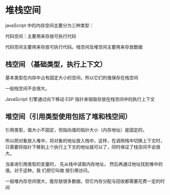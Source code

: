 # 堆栈空间

javaScript 中的内存空间主要分为三种类型：

代码空间：主要⽤来存放可执⾏代码

代码空间主要⽤来存放可执⾏代码。栈空间及堆空间主要⽤来存放数据

## 栈空间 （基础类型，执行上下文）

基本类型在内存中占有固定⼤⼩的空间，所以它们的值保存在栈空间

⼀般栈空间不会很⼤。

JavaScript 引擎通过向下移动 ESP 指针来销毁存放在栈空间中的执⾏上下⽂

## 堆空间（引用类型使用包括了堆和栈空间）

引⽤类型，值⼤⼩不固定，但指向值的指针⼤⼩（内存地址）是固定的，

所以把对象放⼊堆中，将对象的地址放⼊栈中，这样，在调⽤栈中切换上下⽂时，只需要将指针下移到上个执⾏上下⽂的地址就可以了，同时保证了栈空间不会很⼤。

当查询引⽤类型的变量时， 先从栈中读取内存地址， 然后再通过地址找到堆中的值。对于这种，我
们把它叫做 按引⽤访问。

⼀般堆内存空间很⼤，能存放很多数据，但它内存分配与回收都需要花费⼀定的时间

